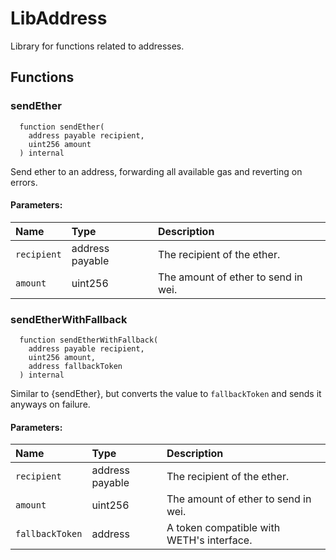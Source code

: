 # LibAddress

Library for functions related to addresses.



## Functions
### sendEther
```solidity
  function sendEther(
    address payable recipient,
    uint256 amount
  ) internal
```
Send ether to an address, forwarding all available gas and reverting on errors.


#### Parameters:
| Name | Type | Description                                                          |
| :--- | :--- | :------------------------------------------------------------------- |
|`recipient` | address payable | The recipient of the ether.
|`amount` | uint256 | The amount of ether to send in wei.

### sendEtherWithFallback
```solidity
  function sendEtherWithFallback(
    address payable recipient,
    uint256 amount,
    address fallbackToken
  ) internal
```
Similar to {sendEther}, but converts the value to `fallbackToken` and sends it anyways on failure.


#### Parameters:
| Name | Type | Description                                                          |
| :--- | :--- | :------------------------------------------------------------------- |
|`recipient` | address payable | The recipient of the ether.
|`amount` | uint256 | The amount of ether to send in wei.
|`fallbackToken` | address | A token compatible with WETH's interface.

